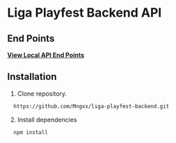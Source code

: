 # **Liga Playfest Backend API**

## **End Points**


[**View Local API End Points**](https://documenter.getpostman.com/view/19374187/2s83zjr3Jg)

## **Installation**


1. Clone repository.

```bash
  https://github.com/Mngxx/liga-playfest-backend.git
```

2. Install dependencies

```bash
  npm install
```

